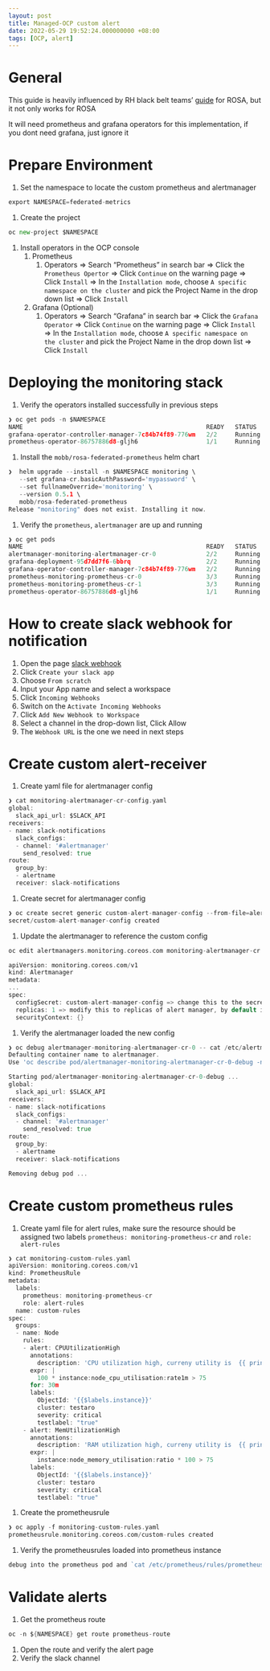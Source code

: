 ```yaml
---
layout: post
title: Managed-OCP custom alert
date: 2022-05-29 19:52:24.000000000 +08:00
tags: [OCP, alert]
---
```


# General

This guide is heavily influenced by RH black belt teams’ [guide](https://mobb.ninja/docs/rosa/federated-metrics-prometheus/) for ROSA, but it not only works for ROSA

It will need prometheus and grafana operators for this implementation, if you dont need grafana, just ignore it

# Prepare Environment

1. Set the namespace to locate the custom prometheus and alertmanager

```go
export NAMESPACE=federated-metrics
```

1. Create the project

```go
oc new-project $NAMESPACE
```

1. Install operators in the OCP console
    1. Prometheus
        1. Operators ⇒ Search “Prometheus” in search bar ⇒ Click the `Prometheus Opertor` ⇒ Click `Continue` on the warning page ⇒ Click `Install` ⇒ In the `Installation mode`, choose `A specific namespace on the cluster` and pick the Project Name in the drop down list ⇒ Click `Install`
    2. Grafana (Optional)
        1. Operators ⇒ Search “Grafana” in search bar ⇒ Click the `Grafana Operator` ⇒ Click `Continue` on the warning page ⇒ Click `Install` ⇒ In the `Installation mode`, choose `A specific namespace on the cluster` and pick the Project Name in the drop down list ⇒ Click `Install`
        

# Deploying the monitoring stack

1. Verify the operators installed successfully in previous steps

```go
❯ oc get pods -n $NAMESPACE
NAME                                                   READY   STATUS    RESTARTS      AGE           
grafana-operator-controller-manager-7c84b74f89-776wm   2/2     Running   0             46m
prometheus-operator-86757886d8-gljh6                   1/1     Running   0             46m
```

1. Install the `mobb/rosa-federated-prometheus` helm chart

```go
❯  helm upgrade --install -n $NAMESPACE monitoring \
   --set grafana-cr.basicAuthPassword='mypassword' \
   --set fullnameOverride='monitoring' \
   --version 0.5.1 \
   mobb/rosa-federated-prometheus
Release "monitoring" does not exist. Installing it now.
```

1. Verify the `prometheus`, `alertmanager` are up and running

```go
❯ oc get pods
NAME                                                   READY   STATUS    RESTARTS      AGE
alertmanager-monitoring-alertmanager-cr-0              2/2     Running   0             36m
grafana-deployment-95d7dd7f6-6bbrq                     2/2     Running   0             70m
grafana-operator-controller-manager-7c84b74f89-776wm   2/2     Running   0             71m
prometheus-monitoring-prometheus-cr-0                  3/3     Running   1 (69m ago)   70m
prometheus-monitoring-prometheus-cr-1                  3/3     Running   1 (69m ago)   70m
prometheus-operator-86757886d8-gljh6                   1/1     Running   0             71m
```

# How to create slack webhook for notification

1. Open the page [slack webhook](https://api.slack.com/messaging/webhooks)
2. Click `Create your slack app`
3. Choose `From scratch`
4. Input your App name and select a workspace
5. Click `Incoming Webhooks`
6. Switch on the `Activate Incoming Webhooks`
7. Click `Add New Webhook to Workspace`
8. Select a channel in the drop-down list, Click Allow
9. The `Webhook URL` is the one we need in next steps

# Create custom alert-receiver

1. Create yaml file for alertmanager config

```go
❯ cat monitoring-alertmanager-cr-config.yaml
global:
  slack_api_url: $SLACK_API
receivers:
- name: slack-notifications
  slack_configs:
  - channel: '#alertmanager'
    send_resolved: true
route:
  group_by:
  - alertname
  receiver: slack-notifications
```

1. Create secret for alertmanager config

```go
❯ oc create secret generic custom-alert-manager-config --from-file=alertmanager.yaml=monitoring-alertmanager-cr-config.yaml -n $NAMESPACE
secret/custom-alert-manager-config created
```

1. Update the alertmanager to reference the custom config

```go
oc edit alertmanagers.monitoring.coreos.com monitoring-alertmanager-cr -n $NAMESPACE

apiVersion: monitoring.coreos.com/v1
kind: Alertmanager
metadata:
...
spec:
  configSecret: custom-alert-manager-config => change this to the secret name
  replicas: 1 => modify this to replicas of alert manager, by default it is 3
  securityContext: {}
```

1. Verify the alertmanager loaded the new config

```go
❯ oc debug alertmanager-monitoring-alertmanager-cr-0 -- cat /etc/alertmanager/config/alertmanager.yaml
Defaulting container name to alertmanager.
Use 'oc describe pod/alertmanager-monitoring-alertmanager-cr-0-debug -n federated-metrics' to see all of the containers in this pod.

Starting pod/alertmanager-monitoring-alertmanager-cr-0-debug ...
global:
  slack_api_url: $SLACK_API
receivers:
- name: slack-notifications
  slack_configs:
  - channel: '#alertmanager'
    send_resolved: true
route:
  group_by:
  - alertname
  receiver: slack-notifications

Removing debug pod ...
```

# Create custom prometheus rules

1. Create yaml file for alert rules, make sure the resource should be assigned two labels `prometheus: monitoring-prometheus-cr` and `role: alert-rules`

```go
❯ cat monitoring-custom-rules.yaml
apiVersion: monitoring.coreos.com/v1
kind: PrometheusRule
metadata:
  labels:
    prometheus: monitoring-prometheus-cr
    role: alert-rules
  name: custom-rules
spec:
  groups:
  - name: Node
    rules:
    - alert: CPUUtilizationHigh
      annotations:
        description: 'CPU utilization high, curreny utility is  {{ printf "%.2f" $value }}%, on Node {{ $labels.node}}'
      expr: |
        100 * instance:node_cpu_utilisation:rate1m > 75
      for: 30m
      labels:
        ObjectId: '{{$labels.instance}}'
        cluster: testaro
        severity: critical
        testlabel: "true"
    - alert: MemUtilizationHigh
      annotations:
        description: 'RAM utilization high, curreny utility is  {{ printf "%.2f" $value }}%, on Node {{ $labels.node}}'
      expr: |
        instance:node_memory_utilisation:ratio * 100 > 75
      labels:
        ObjectId: '{{$labels.instance}}'
        cluster: testaro
        severity: critical
        testlabel: "true"
```

1. Create the prometheusrule

```go
❯ oc apply -f monitoring-custom-rules.yaml
prometheusrule.monitoring.coreos.com/custom-rules created
```

1. Verify the prometheusrules loaded into prometheus instance

```go
debug into the prometheus pod and `cat /etc/prometheus/rules/prometheus-monitoring-prometheus-cr-rulefiles-0/*yaml`
```

# Validate alerts

1. Get the prometheus route

```go
oc -n ${NAMESPACE} get route prometheus-route
```

1. Open the route and verify the alert page
2. Verify the slack channel